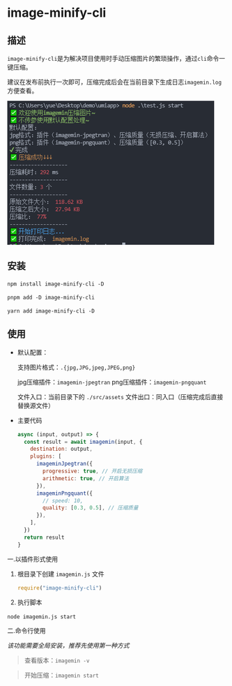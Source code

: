 # image-minify-cli

## 描述

`image-minify-cli`是为解决项目使用时手动压缩图片的繁琐操作，通过`cli`命令一键压缩。

建议在发布前执行一次即可，压缩完成后会在当前目录下生成日志`imagemin.log`方便查看。

![imagemin](imagemin.png)

## 安装

`npm install image-minify-cli -D`

`pnpm add -D image-minify-cli`

`yarn add image-minify-cli -D`

## 使用

- 默认配置：

    支持图片格式：`.{jpg,JPG,jpeg,JPEG,png}`

    jpg压缩插件：`imagemin-jpegtran`
    png压缩插件：`imagemin-pngquant`

    文件入口：当前目录下的 `./src/assets`
    文件出口：同入口（压缩完成后直接替换源文件）

- 主要代码

  ```js
  async (input, output) => {
    const result = await imagemin(input, {
      destination: output,
      plugins: [
        imageminJpegtran({
          progressive: true, // 开启无损压缩
          arithmetic: true, // 开启算法
        }),
        imageminPngquant({
          // speed: 10,
          quality: [0.3, 0.5], // 压缩质量
        }),
      ],
    })
    return result
  }
  ```

一.以插件形式使用

1. 根目录下创建 `imagemin.js` 文件

    ```js
    require("image-minify-cli")
    ```

2. 执行脚本

`node imagemin.js start`

二.命令行使用

*该功能需要全局安装，推荐先使用第一种方式*

> 查看版本：`imagemin -v`

> 开始压缩：`imagemin start`
